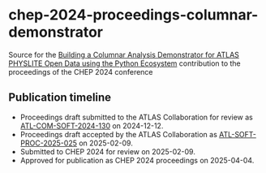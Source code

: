 # chep-2024-proceedings-columnar-demonstrator
Source for the [Building a Columnar Analysis Demonstrator for ATLAS PHYSLITE Open Data using the Python Ecosystem](https://indico.cern.ch/event/1338689/contributions/6015915/) contribution to the proceedings of the CHEP 2024 conference

## Publication timeline

* Proceedings draft submitted to the ATLAS Collaboration for review as [ATL-COM-SOFT-2024-130](https://cds.cern.ch/record/2919696) on 2024-12-12.
* Proceedings draft accepted by the ATLAS Collaboration as [ATL-SOFT-PROC-2025-025](https://cds.cern.ch/record/2923872) on 2025-02-09.
* Submitted to CHEP 2024 for review on 2025-02-09.
* Approved for publication as CHEP 2024 proceedings on 2025-04-04.
